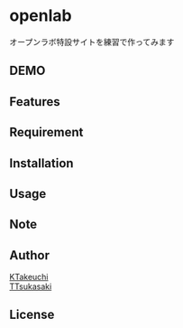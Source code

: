 # openlab
 
オープンラボ特設サイトを練習で作ってみます
 
## DEMO
 

 
## Features
 

 
## Requirement
 
 
## Installation


 
## Usage


 
## Note


 
## Author
[KTakeuchi](https://github.com/uzumal)  
[TTsukasaki](https://github.com/tayoon)

 
## License

